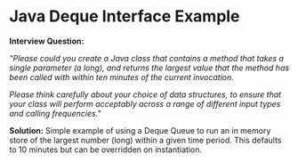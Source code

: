 Java Deque Interface Example
============

<b>Interview Question: </b><br/>

<i>"Please could you create a Java class that contains a method that takes a single parameter (a long), and returns the largest value that the method has been called with within ten minutes of the current invocation.

Please think carefully about your choice of data structures, to ensure that your class will perform acceptably across a range of different input types and calling frequencies."</i>

<b>Solution:</b>
Simple example of using a Deque Queue to run an in memory store of the largest number (long) within a given time period. This defaults to 10 minutes but can be overridden on instantiation.
 
